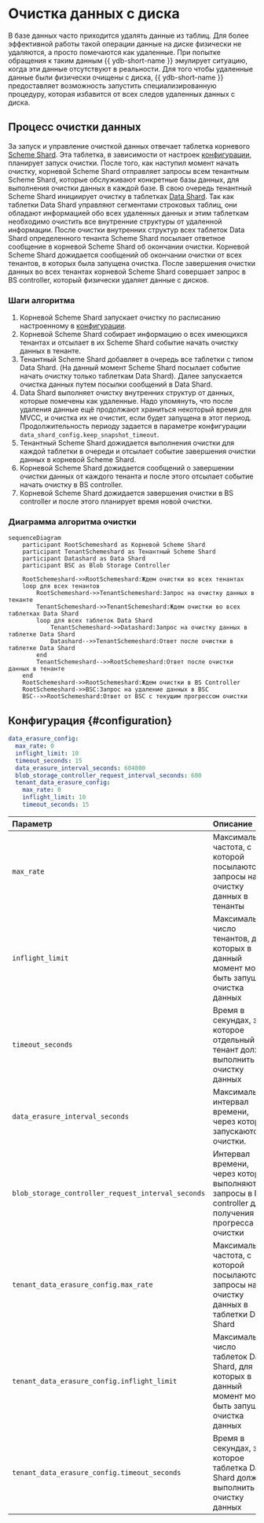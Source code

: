# Очистка данных с диска

В базе данных часто приходится удалять данные из таблиц. Для более эффективной работы такой операции данные на диске физически не удаляются, а просто помечаются как удаленные. При попытке обращения к таким данным {{ ydb-short-name }} эмулирует ситуацию, когда эти данные отсутствуют в реальности.
Для того чтобы удаленные данные были физически очищены с диска, {{ ydb-short-name }} предоставляет возможность запустить специализированную процедуру, которая избавится от всех следов удаленных данных с диска.

## Процесс очистки данных

За запуск и управление очисткой данных отвечает таблетка корневого [Scheme Shard](../concepts/glossary.md#scheme-shard). Эта таблетка, в зависимости от настроек [конфигурации](#конфигурация-configuration), планирует запуск очистки. После того, как наступил момент начать очистку, корневой Scheme Shard отправляет запросы всем тенантным Scheme Shard, которые обслуживают конкретные базы данных, для выполнения очистки данных в каждой базе. В свою очередь тенантный Scheme Shard инициирует очистку в таблетках [Data Shard](../concepts/glossary.md#data-shard). Так как таблетки Data Shard управляют сегментами строковых таблиц, они обладают информацией обо всех удаленных данных и этим таблеткам необходимо очистить все внутренние структуры от удаленной информации.
После очистки внутренних структур всех таблеток Data Shard определенного тенанта Scheme Shard посылает ответное сообщение в корневой Scheme Shard об окончании очистки. Корневой Scheme Shard дожидается сообщений об окончании очистки от всех тенантов, в которых была запущена очистка. После завершения очистки данных во всех тенантах корневой Scheme Shard совершает запрос в BS controller, который физически удаляет данные с дисков.

### Шаги алгоритма

1. Корневой Scheme Shard запускает очистку по расписанию настроенному в [конфигурации](#конфигурация-configuration).
2. Корневой Scheme Shard собирает информацию о всех имеющихся тенантах и отсылает в их Scheme Shard событие начать очистку данных в тенанте.
3. Тенантный Scheme Shard добавляет в очередь все таблетки с типом Data Shard. (На данный момент Scheme Shard посылает событие начать очистку только таблеткам Data Shard). Далее запускается очистка данных путем посылки сообщений в Data Shard.
4. Data Shard выполняет очистку внутренних структур от данных, которые помечены как удаленные. Надо упомянуть, что после удаления данные ещё продолжают храниться некоторый время для MVCC, и очистка их не очистит, если будет запущена в этот период. Продолжительность периоду задается в параметре конфигурации `data_shard_config.keep_snapshot_timeout`.
5. Тенантный Scheme Shard дожидается выполнения очистки для каждой таблетки в очереди и отсылает событие завершения очистки данных в корневой Scheme Shard.
6. Корневой Scheme Shard дожидается сообщений о завершении очистки данных от каждого тенанта и после этого отсылает событие начать очистку в BS controller.
7. Корневой Scheme Shard дожидается завершения очистки в BS controller и после этого планирует время новой очистки.

### Диаграмма алгоритма очистки

```mermaid
sequenceDiagram
    participant RootSchemeshard as Корневой Scheme Shard
    participant TenantSchemeshard as Тенантный Scheme Shard
    participant Datashard as Data Shard
    participant BSC as Blob Storage Controller

    RootSchemeshard->>RootSchemeshard:Ждем очистки во всех тенантах
    loop для всех тенантов
        RootSchemeshard->>TenantSchemeshard:Запрос на очистку данных в тенанте
        TenantSchemeshard->>TenantSchemeshard:Ждем очистки во всех таблетках Data Shard
        loop для всех таблеток Data Shard
            TenantSchemeshard->>Datashard:Запрос на очистку данных в таблетке Data Shard
            Datashard-->>TenantSchemeshard:Ответ после очистки в таблетке Data Shard
        end
        TenantSchemeshard-->>RootSchemeshard:Ответ после очистки данных в тенанте
    end
    RootSchemeshard->>RootSchemeshard:Ждем очистки в BS Controller
    RootSchemeshard->>BSC:Запрос на удаление данных в BSC
    BSC-->>RootSchemeshard:Ответ от BSC с текущим прогрессом очистки
```

## Конфигурация {#configuration}

```yaml
data_erasure_config:
  max_rate: 0
  inflight_limit: 10
  timeout_seconds: 15
  data_erasure_interval_seconds: 604800
  blob_storage_controller_request_interval_seconds: 600
  tenant_data_erasure_config:
    max_rate: 0
    inflight_limit: 10
    timeout_seconds: 15
```

|Параметр|Описание|
|:---|:---|
|`max_rate`|Максимальная частота, с которой посылаются запросы на очистку данных в тенанты|
|`inflight_limit`|Максимальное число тенантов, для которых в данный момент может быть запущена очистка данных|
|`timeout_seconds`|Время в секундах, за которое отдельный тенант должен выполнить очистку данных|
|`data_erasure_interval_seconds`|Максимальный интервал времени, через который запускаются очистки.|
|`blob_storage_controller_request_interval_seconds`|Интервал времени, через который выполняются запросы в BS controller для получения прогресса очистки|
|`tenant_data_erasure_config.max_rate`|Максимальная частота, с которой посылаются запросы на очистку данных в таблетки Data Shard|
|`tenant_data_erasure_config.inflight_limit`|Максимальное число таблеток Data Shard, для которых в данный момент может быть запущена очистка данных|
|`tenant_data_erasure_config.timeout_seconds`|Время в секундах, за которое таблетка Data Shard должна выполнить очистку данных|

